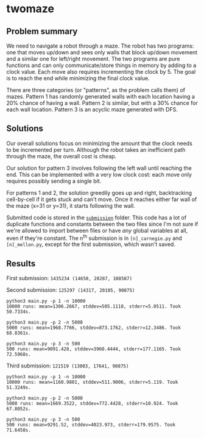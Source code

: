 # twomaze

## Problem summary
We need to navigate a robot through a maze.
The robot has two programs: one that moves up/down and sees only walls that block up/down movement and a similar one for left/right movement.
The two programs are pure functions and can only communicate/store things in memory by adding to a clock value.
Each move also requires incrementing the clock by 5.
The goal is to reach the end while minimizing the final clock value.

There are three categories (or "patterns", as the problem calls them) of mazes.
Pattern 1 has randomly generated walls with each location having a 20% chance of having a wall.
Pattern 2 is similar, but with a 30% chance for each wall location.
Pattern 3 is an acyclic maze generated with DFS.

## Solutions
Our overall solutions focus on minimizing the amount that the clock needs to be incremented per turn.
Although the robot takes an inefficient path through the maze, the overall cost is cheap.

Our solution for pattern 3 involves following the left wall until reaching the end.
This can be implemented with a very low clock cost: each move only requires possibly sending a single bit.

For patterns 1 and 2, the solution greedily goes up and right, backtracking cell-by-cell if it gets stuck and can't move.
Once it reaches either far wall of the maze (x=31 or y=31), it starts following the wall.

Submitted code is stored in the [`submission`](/twomaze/submission) folder.
This code has a lot of duplicate functions and constants between the two files since I'm not sure if we're allowed to import between files or have *any* global variables at all, even if they're constant.
The n<sup>th</sup> submission is in `[n]_carnegie.py` and `[n]_mellon.py`, except for the first submission, which wasn't saved.

## Results
First submission: `1435234 (14650, 20287, 108587)`

Second submission: `125297 (14317, 20105, 90875)`
```
python3 main.py -p 1 -n 10000
10000 runs: mean=1306.2667, stddev=505.1118, stderr=5.0511. Took 50.7334s.

python3 main.py -p 2 -n 5000
5000 runs: mean=1968.7766, stddev=873.1762, stderr=12.3486. Took 68.8361s.

python3 main.py -p 3 -n 500
500 runs: mean=9091.428, stddev=3960.4444, stderr=177.1165. Took 72.5968s.
```

Third submission: `121519 (13003, 17641, 90875)`
```
python3 main.py -p 1 -n 10000
10000 runs: mean=1160.9801, stddev=511.9006, stderr=5.119. Took 51.3249s.

python3 main.py -p 2 -n 5000
5000 runs: mean=1669.3522, stddev=772.4428, stderr=10.924. Took 67.8052s.

python3 main.py -p 3 -n 500
500 runs: mean=9291.52, stddev=4023.973, stderr=179.9575. Took 71.6458s.
```
